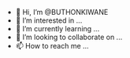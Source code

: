 - 👋 Hi, I’m @BUTHONKIWANE
- 👀 I’m interested in ...
- 🌱 I’m currently learning ...
- 💞️ I’m looking to collaborate on ...
- 📫 How to reach me ...

<!---
BUTHONKIWANE/BUTHONKIWANE is a ✨ special ✨ repository because its `README.md` (this file) appears on your GitHub profile.
You can click the Preview link to take a look at your changes.
--->
